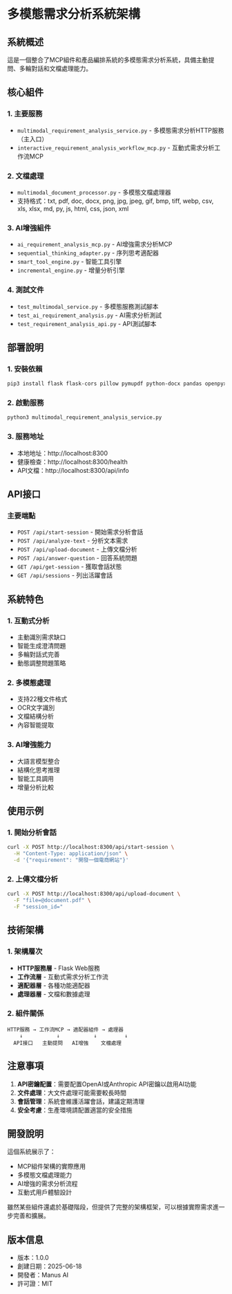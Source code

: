 # 多模態需求分析系統架構

## 系統概述

這是一個整合了MCP組件和產品編排系統的多模態需求分析系統，具備主動提問、多輪對話和文檔處理能力。

## 核心組件

### 1. 主要服務
- `multimodal_requirement_analysis_service.py` - 多模態需求分析HTTP服務（主入口）
- `interactive_requirement_analysis_workflow_mcp.py` - 互動式需求分析工作流MCP

### 2. 文檔處理
- `multimodal_document_processor.py` - 多模態文檔處理器
- 支持格式：txt, pdf, doc, docx, png, jpg, jpeg, gif, bmp, tiff, webp, csv, xls, xlsx, md, py, js, html, css, json, xml

### 3. AI增強組件
- `ai_requirement_analysis_mcp.py` - AI增強需求分析MCP
- `sequential_thinking_adapter.py` - 序列思考適配器
- `smart_tool_engine.py` - 智能工具引擎
- `incremental_engine.py` - 增量分析引擎

### 4. 測試文件
- `test_multimodal_service.py` - 多模態服務測試腳本
- `test_ai_requirement_analysis.py` - AI需求分析測試
- `test_requirement_analysis_api.py` - API測試腳本

## 部署說明

### 1. 安裝依賴
```bash
pip3 install flask flask-cors pillow pymupdf python-docx pandas openpyxl anthropic
```

### 2. 啟動服務
```bash
python3 multimodal_requirement_analysis_service.py
```

### 3. 服務地址
- 本地地址：http://localhost:8300
- 健康檢查：http://localhost:8300/health
- API文檔：http://localhost:8300/api/info

## API接口

### 主要端點
- `POST /api/start-session` - 開始需求分析會話
- `POST /api/analyze-text` - 分析文本需求
- `POST /api/upload-document` - 上傳文檔分析
- `POST /api/answer-question` - 回答系統問題
- `GET /api/get-session` - 獲取會話狀態
- `GET /api/sessions` - 列出活躍會話

## 系統特色

### 1. 互動式分析
- 主動識別需求缺口
- 智能生成澄清問題
- 多輪對話式完善
- 動態調整問題策略

### 2. 多模態處理
- 支持22種文件格式
- OCR文字識別
- 文檔結構分析
- 內容智能提取

### 3. AI增強能力
- 大語言模型整合
- 結構化思考推理
- 智能工具調用
- 增量分析比較

## 使用示例

### 1. 開始分析會話
```bash
curl -X POST http://localhost:8300/api/start-session \
  -H "Content-Type: application/json" \
  -d '{"requirement": "開發一個電商網站"}'
```

### 2. 上傳文檔分析
```bash
curl -X POST http://localhost:8300/api/upload-document \
  -F "file=@document.pdf" \
  -F "session_id="
```

## 技術架構

### 1. 架構層次
- **HTTP服務層** - Flask Web服務
- **工作流層** - 互動式需求分析工作流
- **適配器層** - 各種功能適配器
- **處理器層** - 文檔和數據處理

### 2. 組件關係
```
HTTP服務 → 工作流MCP → 適配器組件 → 處理器
    ↓           ↓           ↓         ↓
  API接口   主動提問   AI增強    文檔處理
```

## 注意事項

1. **API密鑰配置**：需要配置OpenAI或Anthropic API密鑰以啟用AI功能
2. **文件處理**：大文件處理可能需要較長時間
3. **會話管理**：系統會維護活躍會話，建議定期清理
4. **安全考慮**：生產環境請配置適當的安全措施

## 開發說明

這個系統展示了：
- MCP組件架構的實際應用
- 多模態文檔處理能力
- AI增強的需求分析流程
- 互動式用戶體驗設計

雖然某些組件還處於基礎階段，但提供了完整的架構框架，可以根據實際需求進一步完善和擴展。

## 版本信息

- 版本：1.0.0
- 創建日期：2025-06-18
- 開發者：Manus AI
- 許可證：MIT

